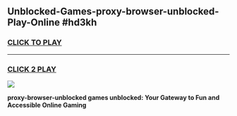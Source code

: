 
## Unblocked-Games-proxy-browser-unblocked-Play-Online #hd3kh
<h3>
<a href="https://news.freeplayer.one?title=proxy-browser-unblocked&ref=3">CLICK TO PLAY</a></h3>
<hr>

<h3>
<a href="https://news.freeplayer.one?title=proxy-browser-unblocked&ref=3">CLICK 2 PLAY</a>
  
</h3>

<a href="https://news.freeplayer.one?title=proxy-browser-unblocked&ref=3"><img src="https://clearcache.store/games.png"></a>


**proxy-browser-unblocked games unblocked: Your Gateway to Fun and Accessible Online Gaming**
